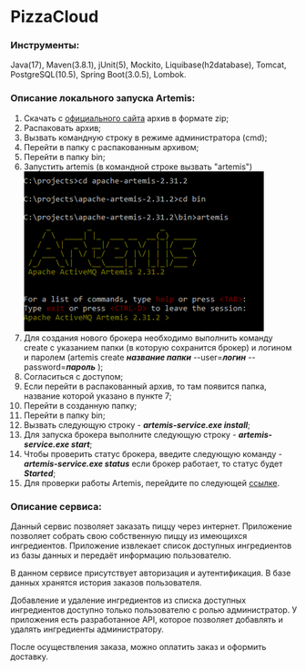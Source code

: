 # PizzaCloud

### Инструменты:

Java(17), Maven(3.8.1), jUnit(5), Mockito, Liquibase(h2database), Tomcat, PostgreSQL(10.5), Spring Boot(3.0.5), Lombok.

### Описание локального запуска Artemis:

1) Скачать с  [официального сайта](https://activemq.apache.org/components/artemis/download/) архив в формате zip;
2) Распаковать архив;
3) Вызвать командную строку в режиме администратора (cmd);
4) Перейти в папку с распакованным архивом;
5) Перейти в папку bin;
6) Запустить artemis (в командной строке вызвать "artemis")
   ![img.png](img.png)
7) Для создания нового брокера необходимо выполнить команду create с указанием папки (в которую сохранится брокер) и
   логином и паролем (artemis create ***название папки*** --user=***логин*** --password=***пароль*** );
8) Согласиться с доступом;
9) Если перейти в распакованный архив, то там появится папка, название которой указано в пункте 7;
10) Перейти в созданную папку;
11) Перейти в папку bin;
12) Вызвать следующую строку - ***artemis-service.exe install***;
13) Для запуска брокера выполните следующую строку - ***artemis-service.exe start***;
14) Чтобы проверить статус брокера, введите следующую команду - ***artemis-service.exe status*** если брокер работает,
    то статус будет ***Started***;
15) Для проверки работы Artemis, перейдите по следующей [ссылке](http://localhost:8161/console/login).

### Описание сервиса:

Данный сервис позволяет заказать пиццу через интернет. Приложение позволяет собрать свою собственную пиццу из имеющихся
ингредиентов. Приложение извлекает список доступных ингредиентов из базы данных и передаёт информацию пользователю.

В данном сервисе присутствует авторизация и аутентификация. В базе данных хранятся история заказов пользователя.

Добавление и удаление ингредиентов из списка доступных ингредиентов доступно только пользователю с ролью администратор.
У приложения есть разработанное API, которое позволяет добавлять и удалять ингредиенты администратору.

После осуществления заказа, можно оплатить заказ и оформить доставку.